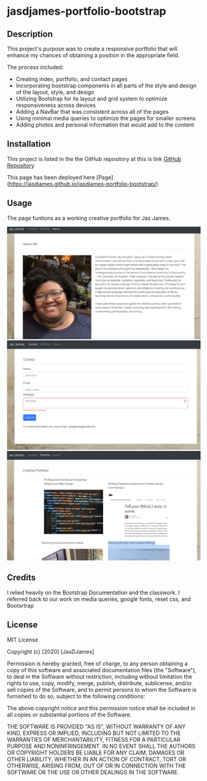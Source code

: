 # jasdjames-portfolio-bootstrap
## Description 

This project's purpose was to create a responsive portfolio that will enhance my chances of obtaining a position in the appropriate field. 

The process included: 

- Creating index, portfolio, and contact pages
- Incorporating bootstrap components in all parts of the style and design of the layout, style, and design 
- Utilizing Bootstrap for its layout and grid system to optimize responsiveness across devices 
- Adding a NavBar that was consistent across all of the pages
- Using minimal media queries to optimize the pages for smaller screens 
- Adding photos and personal information that would add to the content 


## Installation

This project is listed in the the GitHub repository at this is link [GitHub Repository](https://github.com/jasdjames/jasdjames-portfolio-bootstrap)

This page has been deployed here [Page] (https://jasdjames.github.io/jasdjames-portfolio-bootstrap/)


## Usage 

The page funtions as a working creative portfolio for Jas James. 

![Screenshot About](assets/about.png)
![Screenshot Contact ](assets/contact.png)
![Screenshot Portfolio ](assets/port.png)



## Credits

I relied heavily on the Bootstrap Documentation and the classwork. I referred back to our work on media queries, google fonts, reset css, and Bootsrtrap 


## License

 MIT License

Copyright (c) [2020] [JasDJames]

Permission is hereby granted, free of charge, to any person obtaining a copy
of this software and associated documentation files (the "Software"), to deal
in the Software without restriction, including without limitation the rights
to use, copy, modify, merge, publish, distribute, sublicense, and/or sell
copies of the Software, and to permit persons to whom the Software is
furnished to do so, subject to the following conditions:

The above copyright notice and this permission notice shall be included in all
copies or substantial portions of the Software.

THE SOFTWARE IS PROVIDED "AS IS", WITHOUT WARRANTY OF ANY KIND, EXPRESS OR
IMPLIED, INCLUDING BUT NOT LIMITED TO THE WARRANTIES OF MERCHANTABILITY,
FITNESS FOR A PARTICULAR PURPOSE AND NONINFRINGEMENT. IN NO EVENT SHALL THE
AUTHORS OR COPYRIGHT HOLDERS BE LIABLE FOR ANY CLAIM, DAMAGES OR OTHER
LIABILITY, WHETHER IN AN ACTION OF CONTRACT, TORT OR OTHERWISE, ARISING FROM,
OUT OF OR IN CONNECTION WITH THE SOFTWARE OR THE USE OR OTHER DEALINGS IN THE
SOFTWARE.


